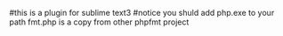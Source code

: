 #this is a plugin for sublime text3
#notice you shuld add php.exe to your path
fmt.php is a copy from other phpfmt project
